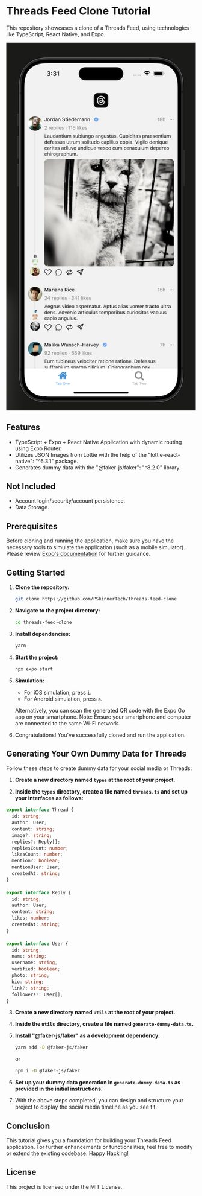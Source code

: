 # Threads Feed Clone Tutorial

This repository showcases a clone of a Threads Feed, using technologies like TypeScript, React Native, and Expo.

![Threads Feed Clone Screenshot](/assets/images/thread-clone-screenshot.png)

## Features

- TypeScript + Expo + React Native Application with dynamic routing using Expo Router.
- Utilizes JSON Images from Lottie with the help of the "lottie-react-native": "^6.3.1" package.
- Generates dummy data with the "@faker-js/faker": "^8.2.0" library.

## Not Included

- Account login/security/account persistence.
- Data Storage.

## Prerequisites

Before cloning and running the application, make sure you have the necessary tools to simulate the application (such as a mobile simulator). Please review [Expo's documentation](https://docs.expo.dev/get-started/installation/) for further guidance.

## Getting Started

1. **Clone the repository:**

   ```bash
   git clone https://github.com/PSkinnerTech/threads-feed-clone
   ```

2. **Navigate to the project directory:**

   ```bash
   cd threads-feed-clone
   ```

3. **Install dependencies:**

   ```bash
   yarn
   ```

4. **Start the project:**

   ```bash
   npx expo start
   ```

5. **Simulation:**

   - For iOS simulation, press `i`.
   - For Android simulation, press `a`.

   Alternatively, you can scan the generated QR code with the Expo Go app on your smartphone. Note: Ensure your smartphone and computer are connected to the same Wi-Fi network.

6. Congratulations! You've successfully cloned and run the application.

## Generating Your Own Dummy Data for Threads

Follow these steps to create dummy data for your social media or Threads:

1. **Create a new directory named `types` at the root of your project.**

2. **Inside the `types` directory, create a file named `threads.ts` and set up your interfaces as follows:**

```typescript
export interface Thread {
  id: string;
  author: User;
  content: string;
  image?: string;
  replies?: Reply[];
  repliesCount: number;
  likesCount: number;
  mention?: boolean;
  mentionUser: User;
  createdAt: string;
}

export interface Reply {
  id: string;
  author: User;
  content: string;
  likes: number;
  createdAt: string;
}

export interface User {
  id: string;
  name: string;
  username: string;
  verified: boolean;
  photo: string;
  bio: string;
  link?: string;
  followers?: User[];
}
```

3. **Create a new directory named `utils` at the root of your project.**

4. **Inside the `utils` directory, create a file named `generate-dummy-data.ts`.**

5. **Install "@faker-js/faker" as a development dependency:**

   ```bash
   yarn add -D @faker-js/faker
   ```

   or

   ```bash
   npm i -D @faker-js/faker
   ```

6. **Set up your dummy data generation in `generate-dummy-data.ts` as provided in the initial instructions.**

7. With the above steps completed, you can design and structure your project to display the social media timeline as you see fit.

## Conclusion

This tutorial gives you a foundation for building your Threads Feed application. For further enhancements or functionalities, feel free to modify or extend the existing codebase. Happy Hacking!

## License

This project is licensed under the MIT License.
